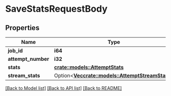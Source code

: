# SaveStatsRequestBody

## Properties

Name | Type | Description | Notes
------------ | ------------- | ------------- | -------------
**job_id** | **i64** |  | 
**attempt_number** | **i32** |  | 
**stats** | [**crate::models::AttemptStats**](AttemptStats.md) |  | 
**stream_stats** | Option<[**Vec<crate::models::AttemptStreamStats>**](AttemptStreamStats.md)> |  | [optional]

[[Back to Model list]](../README.md#documentation-for-models) [[Back to API list]](../README.md#documentation-for-api-endpoints) [[Back to README]](../README.md)


